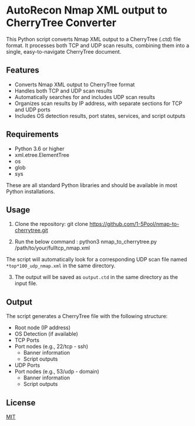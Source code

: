 # AutoRecon Nmap XML output to CherryTree Converter

This Python script converts Nmap XML output to a CherryTree (.ctd) file format. It processes both TCP and UDP scan results, combining them into a single, easy-to-navigate CherryTree document.

## Features

- Converts Nmap XML output to CherryTree format
- Handles both TCP and UDP scan results
- Automatically searches for and includes UDP scan results
- Organizes scan results by IP address, with separate sections for TCP and UDP ports
- Includes OS detection results, port states, services, and script outputs

## Requirements

- Python 3.6 or higher
- xml.etree.ElementTree
- os
- glob
- sys

These are all standard Python libraries and should be available in most Python installations.

## Usage

1. Clone the repository:
git clone https://github.com/1-5Pool/nmap-to-cherrytree.git

2. Run the below command :
python3 nmap_to_cherrytree.py /path/to/your/fulltcp_nmap.xml

The script will automatically look for a corresponding UDP scan file named `*top*100_udp_nmap.xml` in the same directory.

3. The output will be saved as `output.ctd` in the same directory as the input file.

## Output

The script generates a CherryTree file with the following structure:

- Root node (IP address)
- OS Detection (if available)
- TCP Ports
 - Port nodes (e.g., 22/tcp - ssh)
   - Banner information
   - Script outputs
- UDP Ports
 - Port nodes (e.g., 53/udp - domain)
   - Banner information
   - Script outputs

## License

[MIT](https://choosealicense.com/licenses/mit/)
